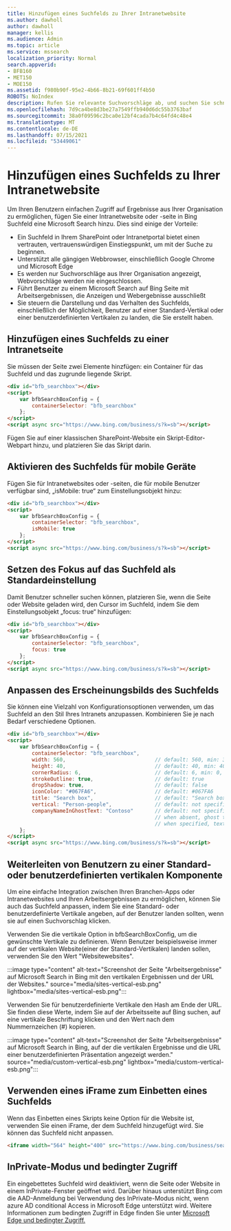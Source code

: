 ```yaml
---
title: Hinzufügen eines Suchfelds zu Ihrer Intranetwebsite
ms.author: dawholl
author: dawholl
manager: kellis
ms.audience: Admin
ms.topic: article
ms.service: mssearch
localization_priority: Normal
search.appverid:
- BFB160
- MET150
- MOE150
ms.assetid: f980b90f-95e2-4b66-8b21-69f601ff4b50
ROBOTS: NoIndex
description: Rufen Sie relevante Suchvorschläge ab, und suchen Sie schneller nach Arbeitsergebnissen, indem Sie Ihrer Intranetwebsite oder -seite ein Microsoft Search Suchfeld hinzufügen.
ms.openlocfilehash: 7d9ca4be8d3be27a7549ffb940d6dc55b3763baf
ms.sourcegitcommit: 38a0f09596c2bca0e12bf4cada7b4c64fd4c48e4
ms.translationtype: MT
ms.contentlocale: de-DE
ms.lasthandoff: 07/15/2021
ms.locfileid: "53449061"
---
```

# <a name="add-a-search-box-to-your-intranet-site"></a>Hinzufügen eines Suchfelds zu Ihrer Intranetwebsite

Um Ihren Benutzern einfachen Zugriff auf Ergebnisse aus Ihrer Organisation zu ermöglichen, fügen Sie einer Intranetwebsite oder -seite in Bing Suchfeld eine Microsoft Search hinzu. Dies sind einige der Vorteile:

- Ein Suchfeld in Ihrem SharePoint oder Intranetportal bietet einen vertrauten, vertrauenswürdigen Einstiegspunkt, um mit der Suche zu beginnen.
- Unterstützt alle gängigen Webbrowser, einschließlich Google Chrome und Microsoft Edge
- Es werden nur Suchvorschläge aus Ihrer Organisation angezeigt, Webvorschläge werden nie eingeschlossen.
- Führt Benutzer zu einem Microsoft Search auf Bing Seite mit Arbeitsergebnissen, die Anzeigen und Webergebnisse ausschließt
- Sie steuern die Darstellung und das Verhalten des Suchfelds, einschließlich der Möglichkeit, Benutzer auf einer Standard-Vertikal oder einer benutzerdefinierten Vertikalen zu landen, die Sie erstellt haben.
  
## <a name="add-a-search-box-to-an-intranet-page"></a>Hinzufügen eines Suchfelds zu einer Intranetseite

Sie müssen der Seite zwei Elemente hinzfügen: ein Container für das Suchfeld und das zugrunde liegende Skript.
  
```html
<div id="bfb_searchbox"></div>
<script>
    var bfbSearchBoxConfig = {
        containerSelector: "bfb_searchbox"
    };
</script>
<script async src="https://www.bing.com/business/s?k=sb"></script>
```

Fügen Sie auf einer klassischen SharePoint-Website ein Skript-Editor-Webpart hinzu, und platzieren Sie das Skript darin.
  
## <a name="enable-the-search-box-for-mobile"></a>Aktivieren des Suchfelds für mobile Geräte

Fügen Sie für Intranetwebsites oder -seiten, die für mobile Benutzer verfügbar sind, „isMobile: true“ zum Einstellungsobjekt hinzu:
  
```html
<div id="bfb_searchbox"></div>
<script>
    var bfbSearchBoxConfig = {
        containerSelector: "bfb_searchbox", 
        isMobile: true
    };
</script>
<script async src="https://www.bing.com/business/s?k=sb"></script>
```

## <a name="put-focus-on-the-search-box-by-default"></a>Setzen des Fokus auf das Suchfeld als Standardeinstellung

Damit Benutzer schneller suchen können, platzieren Sie, wenn die Seite oder Website geladen wird, den Cursor im Suchfeld, indem Sie dem Einstellungsobjekt „focus: true“ hinzufügen:
  
```html
<div id="bfb_searchbox"></div>
<script>
    var bfbSearchBoxConfig = {
        containerSelector: "bfb_searchbox",
        focus: true
    };
</script>
<script async src="https://www.bing.com/business/s?k=sb"></script>
```

## <a name="customize-the-appearance-of-the-search-box"></a>Anpassen des Erscheinungsbilds des Suchfelds 

Sie können eine Vielzahl von Konfigurationsoptionen verwenden, um das Suchfeld an den Stil Ihres Intranets anzupassen. Kombinieren Sie je nach Bedarf verschiedene Optionen.

```html
<div id="bfb_searchbox"></div>
<script>
    var bfbSearchBoxConfig = {
        containerSelector: "bfb_searchbox",
        width: 560,                             // default: 560, min: 360, max: 650
        height: 40,                             // default: 40, min: 40, max: 72
        cornerRadius: 6,                        // default: 6, min: 0, max: 25                                   
        strokeOutline: true,                    // default: true
        dropShadow: true,                       // default: false
        iconColor: "#067FA6",                   // default: #067FA6
        title: "Search box",                    // default: "Search box"
        vertical: "Person-people",              // default: not specified, search box directs to the All vertical on the WORK results page
        companyNameInGhostText: "Contoso"       // default: not specified
                                                // when absent, ghost text will be "Search work"
                                                // when specified, text will be "Search <companyNameInGhostText>"
    };
</script>
<script async src="https://www.bing.com/business/s?k=sb"></script>
```

## <a name="direct-users-to-a-default-or-custom-vertical"></a>Weiterleiten von Benutzern zu einer Standard- oder benutzerdefinierten vertikalen Komponente

Um eine einfache Integration zwischen Ihren Branchen-Apps oder Intranetwebsites und Ihren Arbeitsergebnissen zu ermöglichen, können Sie auch das Suchfeld anpassen, indem Sie eine Standard- oder benutzerdefinierte Vertikale angeben, auf der Benutzer landen sollten, wenn sie auf einen Suchvorschlag klicken.

Verwenden Sie die vertikale Option in bfbSearchBoxConfig, um die gewünschte Vertikale zu definieren. Wenn Benutzer beispielsweise immer auf der vertikalen Website(einer der Standard-Vertikalen) landen sollen, verwenden Sie den Wert "Websitewebsites".

:::image type="content" alt-text="Screenshot der Seite &quot;Arbeitsergebnisse&quot; auf Microsoft Search in Bing mit den vertikalen Ergebnissen und der URL der Websites." source="media/sites-vertical-esb.png" lightbox="media/sites-vertical-esb.png":::

Verwenden Sie für benutzerdefinierte Vertikale den Hash am Ende der URL. Sie finden diese Werte, indem Sie auf der Arbeitsseite auf Bing suchen, auf eine vertikale Beschriftung klicken und den Wert nach dem Nummernzeichen (#) kopieren.

:::image type="content" alt-text="Screenshot der Seite &quot;Arbeitsergebnisse&quot; auf Microsoft Search in Bing, auf der die vertikalen Ergebnisse und die URL einer benutzerdefinierten Präsentation angezeigt werden." source="media/custom-vertical-esb.png" lightbox="media/custom-vertical-esb.png":::

## <a name="use-an-iframe-to-embed-a-search-box"></a>Verwenden eines iFrame zum Einbetten eines Suchfelds

Wenn das Einbetten eines Skripts keine Option für die Website ist, verwenden Sie einen iFrame, der dem Suchfeld hinzugefügt wird. Sie können das Suchfeld nicht anpassen.
  
```html
<iframe width="564" height="400" src="https://www.bing.com/business/searchbox"></iframe>
```

## <a name="inprivate-mode-and-conditional-access"></a>InPrivate-Modus und bedingter Zugriff

Ein eingebettetes Suchfeld wird deaktiviert, wenn die Seite oder Website in einem InPrivate-Fenster geöffnet wird. Darüber hinaus unterstützt Bing.com die AAD-Anmeldung bei Verwendung des InPrivate-Modus nicht, wenn azure AD conditional Access in Microsoft Edge unterstützt wird. Weitere Informationen zum bedingten Zugriff in Edge finden Sie unter [Microsoft Edge und bedingter Zugriff.](/deployedge/ms-edge-security-conditional-access#accessing-conditional-access-protected-resources-in-microsoft-edge) 
